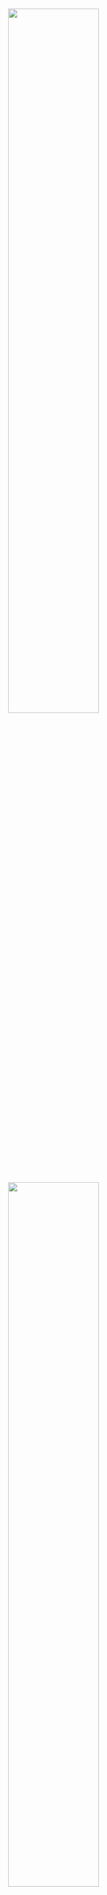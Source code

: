 <p align="center">
  <br>
  <img src="./image/mkty_en_dark.svg#gh-dark-mode-only" style="width:60%;">
  <img src="./image/mkty_en_light.svg#gh-light-mode-only" style="width:60%;">
</p>
<br>

# Minh Khoe Tue Y Smart Healthcare System

## 🌍 Documentation Language

<p style="display: flex;align-items: center;">
  <img src="./image/PRC_flag.svg" alt="PRC" style="height: 1em;" /> 
  &nbsp;<a href="./README.md"><b>Chinese Simplified (简体中文)</b></a>&nbsp;|&nbsp;
  <img src="./image/USA_flag.svg" alt="USA" style="height: 1em;" /> 
  &nbsp;<a href="./README_EN.md"><b>English</b></a>&nbsp;|&nbsp;
  <img src="./image/SRV_flag.svg" alt="SRV" style="height: 1em;" /> 
  &nbsp;<a href="./README_VN.md"><b>Vietnamese (Tiếng Việt)</b></a>
</p>

> Please note that both the English and Vietnamese versions of this document are LLM-translated from the original Chinese version. While manually proofread, inconsistencies may exist. In case of any discrepancies, the Chinese version shall prevail.

**Full Project Title:** Minh Khoe Tue Y (_Chinese Simplified: 明康慧医_; _Vietnamese: Minh Khỏe Tuệ Y_; _Nom Script: 明劸慧醫_ ) — Design and Implementation of a Health Management and Diagnostic Assistance System Based on LLMs and Multimodal Artificial Intelligence
**Abbreviation:** MKTY Smart Healthcare System

## 📖 Project Overview

This project overview is based on the "Abstract" section of the associated undergraduate thesis paper:

&nbsp;&nbsp;&nbsp;&nbsp;Driven by the further proliferation of Internet applications and the rapid advancement of artificial intelligence technologies, the application of computer technology in the healthcare domain has become increasingly extensive. Growing public demand for healthcare services can no longer be met by traditional diagnosis and healthcare management models. Issues such as low diagnostic efficiency, uneven medical resource allocation, patient inconvenience, and reliance on experience-based decision-making are becoming increasingly pronounced. Therefore, how to leverage Internet technologies and cutting-edge AI—particularly large language models (LLMs) and multimodal technologies—to enhance the digitalization and intelligence of healthcare services has become an important research question.

&nbsp;&nbsp;&nbsp;&nbsp;To explore the potential of Internet and AI technologies, especially LLMs and multimodal AI, in the healthcare domain, this research presents the design and implementation of **Minh Khoe Tue Y (MKTY)**—a health management and diagnostic assistance system based on LLMs and multimodal Artificial Intelligence. This work also represents the author’s contribution as an undergraduate student toward improving doctor-patient communication and optimizing diagnostic workflows.

&nbsp;&nbsp;&nbsp;&nbsp;The MKTY platform is a distributed system that integrates nine core modules: **User Registration & Login, Personal Information Management, Multimodal Intelligent Diagnosis Assistance, Medical Q&A, Diagnostic Forum, Medical Record Management, Diagnostic Checklist Management, Resource Center, and Administrative Backend**. The overall architecture adopts a frontend-backend decoupled design. The backend business logic layer is built using the `Python Flask` framework, the database uses `MySQL`, and asynchronous messaging between the business logic and AI services is implemented using `RabbitMQ`, enabling distributed microservice deployment. The frontend utilizes `Vue3`, `axios`, and `Element Plus` for component-based UI and interactive features. System authentication is ensured via JWT to safeguard data security.

&nbsp;&nbsp;&nbsp;&nbsp;On the AI service side, the “Multimodal Intelligent Diagnosis Assistance” module is based on a cascaded architecture integrating the `BioMedCLIP` contrastive learning model and `MarianMTModel` neural machine translation model for Chinese-English translation. By analyzing medical images, it computes the relative probabilities of multiple diagnostic descriptions in Chinese. The Medical Q&A, in-depth question analysis, and other natural language generation tasks are powered by the `MKTY-3B-Chat` large language model, fine-tuned on extensive medical texts using `LLaMA-Factory` and based on `Qwen2.5-3B-Instruct`. The “In-depth Question Analysis” module adopts a novel LLM generation paradigm self-developed by the author—termed the “Discussion Mechanism”—which deeply mines and guides the reasoning capabilities of the LLM.

&nbsp;&nbsp;&nbsp;&nbsp;The full design and implementation process of the MKTY system is thoroughly presented in this thesis. The study begins by clarifying the industry background and rationale behind the chosen technology stack, then proceeds to analyze technical feasibility, core functional requirements, and implementation strategies in a layered fashion. The working principles and technical highlights of each module are discussed in detail, and system performance was comprehensively tested. The author concludes by summarizing achievements and proposing directions for future improvement. This project represents an exploratory endeavor in digital healthcare. If it can spark student interest in AI for healthcare and encourage broader participation in this field, that would be the greatest value of this research.

**Keywords:** `Digital Healthcare`; `Diagnostic Assistance`; `Large Language Model (LLM)`; `Multimodal AI`; `Vue3`; `Python Flask`

**The diagram below illustrates the system architecture:**

<div style="padding: 15px; text-align:center;">
  <img src="./image/architecture/architecture.svg" alt="System Architecture" style="width:85%;" />
</div><br>

**The following diagram shows the system’s functional modules:**

<div style="padding: 15px; text-align:center; background-color: rgb(255,255,255)">
  <img src="./image/module_structure/module_structure.svg" alt="System Functions" style="width:85%;" />
</div><br>

## 🛠️ Technology Stack

This project utilizes the following libraries, components, and open-source technologies:

- **Frontend:** Vue.js, Element Plus, Axios, marked.js, DOMPurify, highlight.js, jQuery  
- **Backend:** Python Flask, pika, weasyprint, smtplib, PIL, argon2, rich, SQLAlchemy  
- **Database:** MySQL  
- **Message Queue:** RabbitMQ  
- **Machine Learning & LLMs:** PyTorch, Transformers, Qwen2.5-3B-Instruct

## 🤖 Artificial Intelligence Technologies

### MKTY-3B-Chat Large-scale Language Model

> Public model weights available at:
> [https://huggingface.co/Duyu/MKTY-3B-Chat](https://huggingface.co/Duyu/MKTY-3B-Chat)

&nbsp;&nbsp;&nbsp;&nbsp;**The MKTY-3B-Chat Large-scale Language Model** (Chinese Simplified: _明康慧医大模型_; Vietnamese: _MKTY-3B-Chat Mô hình Ngôn ngữ Quy mô Lớn_) is a core component of this project and was developed as the undergraduate capstone project for the Faculty of Computer Science and Technology, Grade 2025, at Qilu University of Technology (Shandong Academy of Sciences).

&nbsp;&nbsp;&nbsp;&nbsp;With a parameter size of `3.09B` and quantization precision of `BF16`, the model has been fine-tuned and optimized specifically for domains such as medicine, healthcare, and biology, demonstrating superior performance compared to its base model, `Qwen2.5-3B-Instruct` (Chinese Simplified: _通义千问_). Fine-tuning was conducted using the LoRA (Low-Rank Adaptation) algorithm, focusing exclusively on Chinese language tasks. The process involved both incremental pretraining and supervised fine-tuning (SFT), implemented in two alternating rounds (i.e., one round of pretraining followed by one round of SFT, repeated once more). This design addresses the limitation of small-scale base models in absorbing domain-specific knowledge and mitigates the problem of catastrophic forgetting after a single SFT round.

**Training Data**:
&nbsp;&nbsp;&nbsp;&nbsp;The training corpus includes diverse biomedical texts, diagnostic and Q\&A datasets, medical exam multiple-choice questions, and self-awareness prompts. MKTY’s main application scenarios in this project are: medical Q\&A, in-depth model discussions, treatment plan summarization, and diagnosis and drug recommendation based on medical records. To support these use cases, domain-specific datasets were curated:

* Biomedical texts for incremental pretraining to enhance domain knowledge
* Medical Q\&A datasets for SFT to improve answer quality
* Clinical diagnostic texts to enhance case interpretation
* Medical exam questions to instruct answer format and decision-making patterns
* Self-awareness prompts to embed model identity and provenance knowledge

&nbsp;&nbsp;&nbsp;&nbsp;The total volume of training data is approximately `2.88 GB` compressed (about `6.79 GB` uncompressed). All datasets are open-source and used in compliance with their respective licenses. Due to the high volume and dispersed nature of the data, only major sources are listed below. All data were preprocessed via cleaning and formatting:

| Major Data Sources                                                                                                             |
| ------------------------------------------------------------------------------------------------------------------------------ |
| [https://huggingface.co/datasets/Flmc/DISC-Med-SFT/tree/main](https://huggingface.co/datasets/Flmc/DISC-Med-SFT/tree/main)     |
| [https://huggingface.co/datasets/Bolin97/MedicalQA/tree/main](https://huggingface.co/datasets/Bolin97/MedicalQA/tree/main)     |
| [https://huggingface.co/datasets/tyang816/MedChatZH/tree/main](https://huggingface.co/datasets/tyang816/MedChatZH/tree/main)   |
| [https://huggingface.co/datasets/TigerResearch/MedCT/tree/main](https://huggingface.co/datasets/TigerResearch/MedCT/tree/main) |
| [https://huggingface.co/datasets/hajhouj/med\_qa/tree/main](https://huggingface.co/datasets/hajhouj/med_qa/tree/main)          |
| [https://huggingface.co/datasets/ChenWeiLi/Medtext\_zhtw](https://huggingface.co/datasets/ChenWeiLi/Medtext_zhtw)              |
| Other datasets (omitted)                                                                                                       |

&nbsp;&nbsp;&nbsp;&nbsp;Special thanks are extended to the providers of the above datasets. Below is a loss curve illustrating the model’s cross-entropy reduction during incremental training. A total of 3+ epochs were run, covering 20,000 training steps over 6,000 batches per epoch:

<img src="./image/Loss_Figure.svg" alt="Loss Curve" style="width:85%;" />

<details>

<summary><b>Click here to expand the MKTY large model inference demo code</b></summary>

#### Model Loading and Text Generation Function Definition

```python
from transformers import AutoModelForCausalLM, AutoTokenizer

def load_model_and_tokenizer(model_name):
    model = AutoModelForCausalLM.from_pretrained(
        model_name,
        torch_dtype="auto",
        device_map="auto"
    )
    tokenizer = AutoTokenizer.from_pretrained(model_name)
    return model, tokenizer


def generate_response(prompt, messages, model, tokenizer, max_new_tokens=2000):
    messages.append({"role": "user", "content": prompt})
    text = tokenizer.apply_chat_template(
        messages,
        tokenize=False,
        add_generation_prompt=True
    )
    model_inputs = tokenizer([text], return_tensors="pt").to(model.device)
    generated_ids = model.generate(
        **model_inputs,
        max_new_tokens=max_new_tokens
    )
    generated_ids = [
        output_ids[len(input_ids):] for input_ids, output_ids in zip(model_inputs.input_ids, generated_ids)
    ]
    response = tokenizer.batch_decode(generated_ids, skip_special_tokens=True)[0]
    messages.append({"role": "assistant", "content": response})
    return response

```

#### Standard Q&A mode

```python
if __name__ == "__main__":
    model_name = r"MKTY-3B-Chat"
    messages = []
    model, tokenizer = load_model_and_tokenizer(model_name)
    while True:
        prompt = input("User> ")
        if prompt == "exit":
            break
        response = generate_response(prompt, messages, model, tokenizer)
        print("MKTY>", response)
```

#### Large Language Model Discussion Mechanism (LLMDM)

```python
if __name__ == "__main__":
    model_name = "MKTY-3B-Chat"
    discuss_rounds = 3
    agent_number = 3
    model, tokenizer = load_model_and_tokenizer(model_name)
    messages_arr = [[] for _ in range(agent_number)]
    while True:
        prompt = input("User> ")
        if prompt == "exit":
            break
        moderator_opinion = "暂无"
        for i in range(discuss_rounds):
            responses_arr = []
            prompt_per_round = "- 问题：\n" + prompt + "\n - 上轮讨论主持人意见：\n" + moderator_opinion + "\n - 请你结合主持人意见，对上述医疗或医学专业的问题发表详细观点，可以质疑并说明理由。\n"
            for j in range(agent_number):
                messages = messages_arr[j]
                response = generate_response(prompt_per_round, messages, model, tokenizer)
                responses_arr.append(response)
                print(f"第{i + 1}轮讨论，LLM {j + 1}观点>\n", response)
                print("-------------------")
            moderator_prompt = "- 问题：\n" + prompt + "\n\n"
            for res_index in range(len(responses_arr)):
                moderator_prompt = moderator_prompt + f"- LLM {res_index + 1}观点：\n" + responses_arr[res_index] + "\n\n"
            moderator_prompt = moderator_prompt + "对于给定的医疗相关问题，请综合各LLM观点，结合自身知识，得出你自己的判断，尽可能详尽，全部都分析到位，还要充分说明理由。\n"
            moderator_opinion = generate_response(moderator_prompt, [], model, tokenizer)
            print(f"第{i + 1}轮讨论，主持人的意见>\n", moderator_opinion)
            print("-------------------")
            clear_history(messages_arr)

```

</details>

### In-depth Agent Analysis

&nbsp;&nbsp;&nbsp;&nbsp;The "in-depth agent analysis" functionality is based on a custom-designed mechanism known as **Large Language Model Discussion Mechanism** `LLMDM`. It involves three hyperparameters: number of agents, number of discussion rounds, and convergence threshold. Identical models (MKTY-3B-Chat) with different contextual histories are treated as distinct agents.

&nbsp;&nbsp;&nbsp;&nbsp;In the first round, the system creates multiple simulated agents by assigning distinct context arrays to each. Each agent then independently responds to the target question. A "moderator" agent with no prior context synthesizes their responses. In subsequent rounds, the original question is merged with the moderator’s previous summary and redistributed to the agents, who again respond from their updated contexts. This process repeats until a maximum number of rounds is reached.

&nbsp;&nbsp;&nbsp;&nbsp;To assess semantic convergence, `BigBird` is used to embed the final-round outputs into sentence vectors. The mean pairwise distance among these vectors serves as a proxy for consensus—i.e., discussion convergence—which users can interpret qualitatively.

### Time Series Prediction Model with Text Integration

&nbsp;&nbsp;&nbsp;&nbsp;While most recent time series prediction models use `LSTM` or `GRU`, and newer Transformer-based models have emerged in 2024, these models rarely integrate multimodal inputs like text.

&nbsp;&nbsp;&nbsp;&nbsp;In this research, a GRU-based medical time series prediction model was proposed using clinical textual descriptions. The core methodology is as follows:

1. A basic GRU layer performs initial temporal modeling.
2. The frequency domain of historical time series is extracted via FFT, yielding amplitude and phase vectors.
3. Medical text is embedded using `BigBird`, and cross-attention is computed between these embeddings and the frequency-domain vectors.
4. The weighted frequency features are reconstructed using inverse FFT.
5. A threshold vector is computed via a linear layer, and a gating mechanism applies this vector to the reconstructed data.
6. The gated output is added to the GRU baseline output to yield the final prediction.

&nbsp;&nbsp;&nbsp;&nbsp;This design emphasizes the global pattern representation afforded by the frequency domain and its alignment with textual cues. For example, a clinical note stating "increased heart rate" aligns with higher amplitudes in the high-frequency components of an ECG waveform—a correlation that cross-attention can capture but time-domain features alone may not.

**The model architecture is illustrated below:**

<div style="padding: 10px; text-align:center; background-color: rgb(255,255,255)">
  <img src="./image/time_series_prediction_model/time_series_prediction_model.svg" alt="Time Series Prediction Model" style="width:75%;" />
</div>

#### Mathematical Formulation

<details>

<summary><b>Click to expand model formulation</b></summary>

##### 1. Text Encoding

Let medical text input be \$T\$. The pre-trained `BigBird` encoder yields:

$$
H_T = \text{BigBird}(T)
$$

Parameters of `BigBird` are frozen during training.

##### 2. Time Series Frequency Transformation

Given time series input \$X\$, compute its FFT:

$$
X_f = \text{FFT}(X)
$$

##### 3. Temporal Feature Extraction

Time-domain features are extracted via GRU:

$$
H_s = \text{GRU}(X)
$$

##### 4. Cross-Attention Mechanism

From \$H\_T\$, compute Query (\$Q\$) and Key (\$K\$); from \$X\_f\$, compute Value (\$V\$):

$$
Q = W_Q H_T,\quad K = W_K H_T,\quad V = W_V X_f
$$

Attention scores:

$$
A = \text{Softmax}\left(\frac{QK^T}{\sqrt{d_k}}\right)
$$

Cross-attention output:

$$
O = A \cdot V
$$

##### 5. Gating Mechanism

Apply inverse FFT to \$O\$, then pass through a Sigmoid to obtain gating factor \$G\$:

$$
G = \text{Sigmoid}(\text{IFFT}(O))
$$

##### 6. Modality Fusion

Fuse \$G\$ and GRU output \$H\_s\$:

$$
H_f = G \cdot H_s
$$

Final prediction:

$$
\hat{Y} = \text{Dense}(H_f + H_s)
$$

##### Symbol Glossary

* \$T\$: Medical text input
* \$X\$: Medical time series input
* \$H\_T\$: Text embedding features
* \$X\_f\$: Frequency-domain representation of \$X\$
* \$H\_s\$: Time-domain features from GRU
* \$Q\$, \$K\$, \$V\$: Cross-attention query, key, value
* \$A\$: Attention matrix
* \$O\$: Cross-attention output
* \$G\$: Gating factor
* \$H\_f\$: Fused feature representation
* \$\hat{Y}\$: Final prediction
* \$W\_Q\$, \$W\_K\$, \$W\_V\$: Learnable projection matrices

</details>

## 🚀 Project Deployment

### 1. Hardware Requirements

&nbsp;&nbsp;&nbsp;&nbsp;This system is designed as a distributed architecture. It is recommended to deploy across multiple servers depending on performance requirements. The backend for business logic, the database server, and the SSR frontend server do not have specific hardware demands. The most performance-sensitive layer is the intelligent service layer. The Minh Khoe Tue Y large-scale model (MKTY-3B-Chat) requires 8GB of VRAM for weights and inference cache, BioMedCLIP requires 2GB, and BigBird also needs 2GB. The time-series forecasting model consumes negligible VRAM. The system can still be launched without deploying some or all of the AI services; however, only the backend and CSR/SSR frontend components will function, and corresponding AI functionalities will be unavailable.

### 2. Cloning Code and Model Weights

#### (1) Clone Source Code

```bash
git clone https://github.com/duyu09/MKTY-System.git
```

#### (2) Download Model Weights

- **(1) MKTY-3B-Chat Large-scale Language Model**
  Repository size: `6.19 GB`

```bash
git lfs install
git clone https://huggingface.co/Duyu/MKTY-3B-Chat
```

- **(2) BioMedCLIP Model**
  Repository size: `790 MB`

```bash
git lfs install
git clone https://huggingface.co/microsoft/BiomedCLIP-PubMedBERT_256-vit_base_patch16_224
```

- **(3) MarianMT Model**
  Repository size: `1.18 GB`

&nbsp;&nbsp;&nbsp;&nbsp;This repository does not require manual cloning. It will be automatically downloaded by the `transformers` library during the first launch of the small-scale model module. Ensure sufficient disk space for the cache. Considering that servers may be located in Mainland China, environment variables are preset in the relevant scripts to redirect [https://huggingface.co/](https://huggingface.co/) to the mirror site [https://hf-mirror.com/](https://hf-mirror.com/). If your server is outside Mainland China, please remove those lines of code.

- **(4) MKTY Fusion Text Medical Time-Series Prediction Model**

Pretrained weights are not currently available. The model size is under `10 MB`.

- **(5) BigBird Model**
  Repository size: `2.32 GB`

```bash
git lfs install
git clone https://huggingface.co/google/bigbird-pegasus-large-pubmed
```

### 3. Environment Setup

&nbsp;&nbsp;&nbsp;&nbsp;Different components require different environments. Both the business logic backend and intelligent services backend depend on `Python 3.9+` and the `RabbitMQ` message queue, which in turn depends on the `Erlang` environment. Refer to the [Python official site](https://www.python.org/downloads/) and [RabbitMQ official site](https://www.rabbitmq.com/download.html) for installation. It is recommended to use a virtual environment for deployment.

#### (1) Business Logic Backend

##### Dependency Installation

```bash
pip install -r requirements-rp.txt
```

##### Source Files

`\backend\run.py`, `\backend\util.py`.

Note: The `weasyprint` library requires external software for proper operation. Its dependencies vary by operating system. Please consult online resources tailored to your setup.

#### (2) Large-scale Model Inference

##### Dependency Installation

```bash
pip install -r requirements-lm.txt
```

Note: `torch` and `transformers` versions depend on your hardware and CUDA configuration. Refer to the [PyTorch website](https://pytorch.org/get-started/locally/) for suitable installation.

##### Source Files

`\backend\large_model.py`, `\backend\large_model_util.py`, and the MKTY-3B-Chat model directory.

#### (3) Small-scale Model Inference

##### Dependency Installation

```bash
pip install -r requirements-mm.txt
```

Note: Same version considerations apply as with the large model setup.

##### Source Files

`\backend\modest_model.py`, `\backend\modest_model_util.py`, and the BioMedCLIP model directory.

#### (4) BigBird and Time Series Prediction Model

##### Environment Installation

```bash
pip install -r requirements-bb.txt
```

##### Code Files

`\backend\tsbb_model.py`, `\backend\tsbb_model_util.py`.

#### (5) Database Initialization

&nbsp;&nbsp;&nbsp;&nbsp;The system uses a `MySQL` database. Version 8.0+ is required for JSON data support. Refer to the [MySQL official site](https://dev.mysql.com/doc/) for installation instructions. Use the SQL script `\backend\script.sql` to initialize the database schema. This project also provides sample data, you can execute `backend\demo_data.sql` script to import the sample data and start the project quickly, demo username: `test`, password: `123`.

#### (6) Frontend Setup

&nbsp;&nbsp;&nbsp;&nbsp;The frontend is built and run using `Vite` and recommends `Node.js v22.12.0+` and the `yarn` package manager. See the [Node.js website](https://nodejs.org/) and [Yarn website](https://yarnpkg.com/). Frontend source directory: `\frontend`.

#### (7) Admin Panel

&nbsp;&nbsp;&nbsp;&nbsp;The admin panel uses `Python Flask` for the backend and `Vue` + `Vue-cli` for the frontend. Recommended environments are `Python 3.9+` and `Node v22.12.0+`. Admin frontend directory: `\admin_frontend`; Admin backend directory: `\admin_backend`.

Backend Frontend Dependency Installation:

```bash
cd \admin_frontend
yarn install
```

Backend Backend Dependency Installation:

```bash
pip install -r requirements-admin.txt
```

### 4. Running the System

&nbsp;&nbsp;&nbsp;&nbsp;After installing all code, models, dependencies, and environments, **please modify the global configuration variables** (such as model paths and database connection information) based on your specific deployment settings. These configurations are located at the beginning of `run.py`, `modest_model.py`, and `large_model.py`. Ensure that the MySQL database and all RabbitMQ services are operational before starting.

#### (1) Business Logic Backend

```bash
python \backend\run.py
```

#### (2) Large-scale Model Inference

```bash
python \backend\large_model.py
```

#### (3) Small-scale Model Inference

```bash
python \backend\modest_model.py
```

#### (4) Frontend

Modify the API base URL and endpoints at the top of `\frontend\src\api\api.js` before running or building.

```bash
cd \frontend
yarn install  # Initialize
yarn dev  # Start development server
yarn build  # Build for production
```

The built frontend can be deployed via various methods, such as with `Nginx` reverse proxy. See the [Nginx documentation](https://nginx.org/en/docs/). Alternatively, serve it using Python:

```bash
cd dist
python -m http.server 8092
```

## 💻 UI Showcase

The table below presents selected frontend UI displays. Please enlarge images for details.

|                                                                   |                                                                                   |                                                                                         |                                                                                         |
| ----------------------------------------------------------------- | --------------------------------------------------------------------------------- | --------------------------------------------------------------------------------------- | --------------------------------------------------------------------------------------- |
| <img alt="forum_04" src="./image/ui_image/forum_04.jpg"/>         | <img alt="forum_05" src="./image/ui_image/forum_05.jpg"/>                         | <img alt="homepage" src="./image/ui_image/homepage.jpg"/>                               | <img alt="homepage_02" src="./image/ui_image/homepage_02.jpg"/>                         |
| <img alt="homepage_03" src="./image/ui_image/homepage_03.jpg"/>   | <img alt="medcial_list" src="./image/ui_image/medcial_list.jpg"/>                 | <img alt="medcial_list_02" src="./image/ui_image/medcial_list_02.jpg"/>                 | <img alt="medcial_list_03" src="./image/ui_image/medcial_list_03.jpg"/>                 |
| <img alt="mkty_chat" src="./image/ui_image/mkty_chat.jpg"/>       | <img alt="mkty_chat_02" src="./image/ui_image/mkty_chat_02.jpg"/>                 | <img alt="mkty_chat_03" src="./image/ui_image/mkty_chat_03.jpg"/>                       | <img alt="mkty_chat_04" src="./image/ui_image/mkty_chat_04.jpg"/>                       |
| <img alt="mkty_chat_05" src="./image/ui_image/mkty_chat_05.jpg"/> | <img alt="multimodal_diagnosis" src="./image/ui_image/multimodal_diagnosis.jpg"/> | <img alt="multimodal_diagnosis_02" src="./image/ui_image/multimodal_diagnosis_02.jpg"/> | <img alt="multimodal_diagnosis_03" src="./image/ui_image/multimodal_diagnosis_03.jpg"/> |
| <img alt="welcome_page" src="./image/ui_image/welcome_page.jpg"/> | <img alt="welcome_page_02" src="./image/ui_image/welcome_page_02.jpg"/>           |                                                                                         |                                                                                         |

## 🎓 Project Authors

This project serves as the graduation thesis for the 2025 batch of undergraduate students in the Faculty of Computer Science and Technology, Qilu University of Technology (Shandong Academy of Sciences).

### 👤 Project Author & Copyright Notice

- **Du Yu** (Chinese Simplified: _杜宇_; Vietnamese: _Đỗ Vũ_; Email: <202103180009@stu.qlu.edu.cn> and <qluduyu09@163.com>), undergraduate student at Faculty of Computer Science and Technology, Qilu University of Technology (Shandong Academy of Sciences).

### 🏫 Thesis Advisors

- Academic Mentor: **Jiang Wenfeng** (Chinese Simplified: _姜文峰_; Vietnamese: _Khương Văn Phong_), Associate professor, Faculty of Computer Science and Technology, Qilu University of Technology (Shandong Academy of Sciences)
- Enterprise Mentor: **Li Jun** (Chinese Simplified: _李君_; Vietnamese: _Lý Quân_), Senior software engineer, Shandong Strong (Shichuang) Software Training College, Ambow Education Group ([NYSE: AMBO](https://www.nyse.com/quote/XASE:AMBO))

<img src="./image/MKTY_PIC.png" alt="MKTY_PIC" style="width: 75%;">

<details>

<summary><b>Art Typography of Minh Khoe Tue Y System</b></summary>

```
██\      ██\     ██\   ██\   ████████\  ██\     ██\
███\    ███ |    ██ | ██  |  \__██  __| \██\   ██  |
████\  ████ |    ██ |██  /      ██ |     \██\ ██  /
██\██\██ ██ |    █████  /       ██ |      \████  /
██ \███  ██ |    ██  ██<        ██ |       \██  /
██ |\█  /██ |    ██ |\██\       ██ |        ██ |
██ | \_/ ██ |██\ ██ | \██\ ██\  ██ |██\     ██ |██\
\__|     \__|\__|\__|  \__|\__| \__|\__|    \__|\__|
```

</details>

### ⚖️ Open Source License

    This system is publicly released under the **Mozilla Public License 2.0 (MPL-2.0)** with **Additional Terms**. Before downloading, using, modifying, or distributing this software project or its source code, please carefully read and fully understand the content of the [LICENSE](./LICENSE) file.

<details>

<summary><b>Click to expand Additional Terms</b></summary>

---

Additional Terms
----------------

The following Additional Terms are hereby incorporated into this License, in accordance with Section 3.0 of the Mozilla Public License, Version 2.0 (MPL-2.0). These terms apply to all copies and Derivative Works of the Covered Software:

1. **Reciprocal Licensing**
   If any part of this code is used in another project (whether modified or unmodified), the corresponding files must be made open source under the MPL-2.0 or a license compatible with it.

2. **Attribution Requirement**
   You must clearly acknowledge the use of this software in the documentation, README file, or About page of your product. The acknowledgment must include:

   * The name of this project;
   * A link to the official repository;
   * The name or pseudonym of the original author.

3. **Transparency of Open Source Use**
   You may not obfuscate, remove, or conceal the fact that this software is open source and is used in your project.

4. **Multilingual Attribution Requirement**
   To ensure accurate and transparent attribution, the following multilingual requirements apply unless otherwise exempted under Section 4.3:

   4.1 **Language Coverage Requirement**
   Attribution must be provided in both:

   * (i) At least one legally recognized official language of the user's country of nationality (or the de facto common language if no official language exists); and
   * (ii) At least one of: Simplified Chinese, Traditional Chinese, English, or Vietnamese.

   4.2 **Proper Noun Translation Standards**
   For names of individuals, organizations, or creative works relating to this project, the standard translations provided in this project's README (in Chinese, English, or Vietnamese) must be used as a priority. If translated into other languages, the following order of precedence applies:

   * (i) Mandatory legal requirements in the target jurisdiction;
   * (ii) Relevant ISO standards;
   * (iii) International diplomatic or cultural naming conventions.

   4.3 **Language Exemption Conditions**
   The multilingual attribution requirement is waived if:

   * The user's official or common language is already Chinese (Simplified/Traditional), English, or Vietnamese;
   * The region where the software is distributed imposes stricter language or attribution regulations.

   4.4 **Consequences of Noncompliance**
   Noncompliance with the above requirements will be interpreted as an attempt to obscure or misrepresent:

   * The open-source nature of this software; and
   * The fact that this open-source project is incorporated in your product.

---

</details>

#### Notes

1. It is strongly emphasized that you must comply with the terms specified in the `LICENSE` file (MPL-2.0 + Additional Terms). **The author adopts a “zero tolerance” policy towards copyright infringement.** While the author fully supports and welcomes the use of this project and its source code, any act of violation will be pursued through legal means, seeking the most severe legal remedies and compensation permitted by law.

2. Infringement Risk Warning: Although the use of this project (in part or whole) for commercial sale—such as under the guise of "course design" or "graduation project"—is not explicitly prohibited by the MPL-2.0 license and its additional terms, it is **mandatory** to clearly and prominently state the following:

   * The project name (at minimum the abbreviation “MKTY” or the full name “Minh Khoe Tue Y”);
   * The original author (at minimum “DuYu”);
   * The official open-source repository link ([https://github.com/duyu09/MKTY-System](https://github.com/duyu09/MKTY-System)).

   Failure to do so may constitute an attempt to "obscure or conceal the open-source nature of this software and its usage in your project."

3. If you become aware of any individual or organization violating the open-source license or the above terms, you are encouraged to report it. Reporting methods include, but are not limited to, emailing any of the project authors or filing an issue on the open-source platform where this project is hosted.

## 🔗 Links

- Qilu University of Technology (Shandong Academy of Sciences): [https://www.qlu.edu.cn/](https://www.qlu.edu.cn/)
  
- Shandong Computer Center (National Supercomputing Center in Jinan, _NSCCJN_): [https://www.nsccjn.cn/](https://www.nsccjn.cn/)

- Faculty of Computer Science and Technology, Qilu University of Technology (Shandong Academy of Sciences): [http://jsxb.scsc.cn/](http://jsxb.scsc.cn/)

- DuYu's GitHub Account: [https://github.com/duyu09/](https://github.com/duyu09/)

## 📊 Visitor Statistics

<div><b>Number of Total Visits (All of Duyu09's GitHub Projects): </b><br><img src="https://profile-counter.glitch.me/duyu09/count.svg" /></div>

<div><b>Number of Total Visits (MKTY): </b>
<br><img src="https://profile-counter.glitch.me/duyu09-MKTY-SYSTEM/count.svg" /></div>
